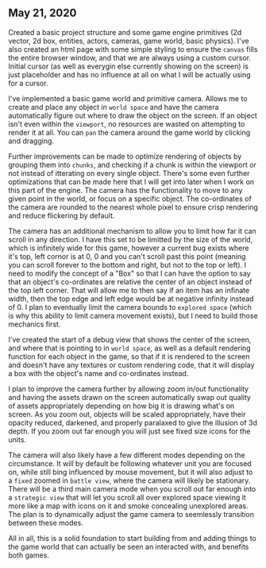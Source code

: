 ## May 21, 2020

Created a basic project structure and some game engine primitives (2d vector, 2d box, entities, actors, cameras, game world, basic physics). I've also created an html page with some simple styling to ensure the `canvas` fills the entire browser window, and that we are always using a custom cursor. Initial cursor (as well as everygin else currently showing on the screen) is just placeholder and has no influence at all on what I will be actually using for a cursor.

I've implemented a basic game world and primitive camera. Allows me to create and place any object in `world space` and have the camera automatically figure out where to draw the object on the screen. If an object isn't even within the `viewport`, no resources are wasted on attempting to render it at all. You can `pan` the camera around the game world by clicking and dragging.

Further improvements can be made to optimize rendering of objects by grouping them into `chunks`, and checking if a chunk is within the viewport or not instead of itterating on every single object. There's some even further optimizations that can be made here that I will get into later when I work on this part of the engine. The camera has the functionality to move to any given point in the world, or focus on a specific object. The co-ordinates of the camera are rounded to the nearest whole pixel to ensure crisp rendering and reduce flickering by default.

The camera has an additional mechanism to allow you to limit how far it can scroll in any direction. I have this set to be limitted by the size of the world, which is infinitely wide for this game, however a current bug exists where it's top, left cornor is at 0, 0 and you can't scroll past this point (meaning you can scroll forever to the bottom and right, but not to the top or left). I need to modify the concept of a "Box" so that I can have the option to say that an object's co-ordinates are relative the center of an object instead of the top left corner. That will allow me to then say if an item has an infinate width, then the top edge and left edge would be at negative infinity instead of 0. I plan to eventually limit the camera bounds to `explored space` (which is why this ability to limit camera movement exists), but I need to build those mechanics first.

I've created the start of a debug view that shows the center of the screen, and where that is pointing to in `world space`, as well as a default rendering function for each object in the game, so that if it is rendered to the screen and doesn't have any textures or custom rendering code, that it will display a box with the object's name and co-ordinates instead.

I plan to improve the camera further by allowing zoom in/out functionality and having the assets drawn on the screen automatically swap out quality of assets appropriately depending on how big it is drawing what's on screen. As you zoom out, objects will be scaled appropriately, have their opacity reduced, darkened, and properly paralaxed to give the illusion of 3d depth. If you zoom out far enough you will just see fixed size icons for the units.

The camera will also likely have a few different modes depending on the circumstance. It will by default be following whatever unit you are focused on, while still bing influenced by mouse movement, but it will also adjust to a `fixed` zoomed in `battle view`, where the camera will likely be stationary. There will be a third main camera mode when you scroll out far enough into a `strategic view` that will let you scroll all over explored space viewing it more like a map with icons on it and smoke concealing unexplored areas. The plan is to dynamically adjust the game camera to seemlessly transition between these modes.

All in all, this is a solid foundation to start building from and adding things to the game world that can actually be seen an interacted with, and benefits both games.